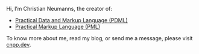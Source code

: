 Hi, I’m Christian Neumanns, the creator of:

- [Practical Data and Markup Language (PDML)](https://pdml-lang.github.io/)
- [Practical Markup Language (PML)](https://pml-lang.dev/)

To know more about me, read my blog, or send me a message, please visit [cnpp.dev](https://www.cnpp.dev/).

<!---
cneumanns/cneumanns is a ✨ special ✨ repository because its `README.md` (this file) appears on your GitHub profile.
You can click the Preview link to take a look at your changes.
--->

